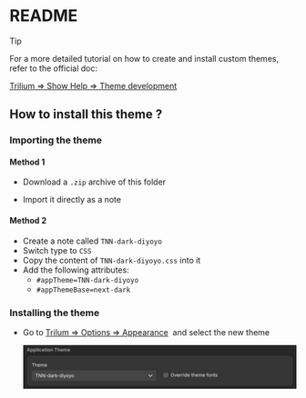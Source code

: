 # README
> [!TIP]
> For a more detailed tutorial on how to create and install custom themes, refer to the official doc:
> 
> [Trilium ⇒ Show Help ⇒ Theme development](#root/_hidden/_help/_help_pKK96zzmvBGf)  

## How to install this theme ?

### Importing the theme

#### Method 1

*   Download a `.zip` archive of this folder
    
*   Import it directly as a note
    

#### Method 2

*   Create a note called `TNN-dark-diyoyo`
*   Switch type to `CSS`
*   Copy the content of `TNN-dark-diyoyo.css` into it
*   Add the following attributes:
    *   `#appTheme=TNN-dark-diyoyo`
    *   `#appThemeBase=next-dark`

### Installing the theme

*   Go to [Trilum ⇒ Options ⇒ Appearance](#root/_hidden/_options/_optionsAppearance)  and select the new theme
    
    ![](README/image.png)